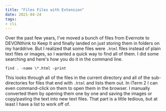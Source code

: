 ```yaml
---
title: "Files Files with Extension"
date: 2021-04-24
tags:
- cli
---
```


Over the past few years, I've moved a bunch of files from Evernote to DEVONthink to Keep It and finally landed on just storing them in folders on my harddrive. But I realized that some files were `.html` files instead of plain text files or images, so I wanted a quick way to find all of them. I did some searching and here's how you do it in the command line.

```
find . -name \*.html -print
```

This looks through all of the files in the current directory and all of the sub-directories for files that end with `.html` and lists them out. In iTerm 2 I can even command-click on them to open them in the browser. I manually converted them by opening them one by one and saving the images or copy/pasting the text into new text files. That part is a little tedious, but at least I have a list to work off of.
